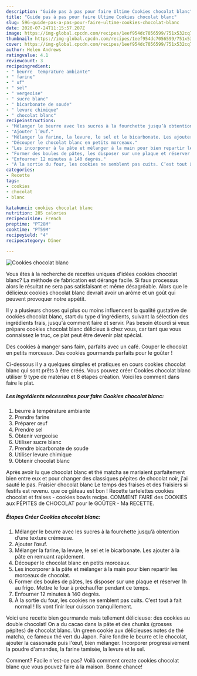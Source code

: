 ```yaml
---
description: "Guide pas à pas pour faire Ultime Cookies chocolat blanc"
title: "Guide pas à pas pour faire Ultime Cookies chocolat blanc"
slug: 596-guide-pas-a-pas-pour-faire-ultime-cookies-chocolat-blanc
date: 2020-07-24T11:15:57.207Z
image: https://img-global.cpcdn.com/recipes/1eef954dc7056599/751x532cq70/cookies-chocolat-blanc-photo-principale-de-la-recette.jpg
thumbnail: https://img-global.cpcdn.com/recipes/1eef954dc7056599/751x532cq70/cookies-chocolat-blanc-photo-principale-de-la-recette.jpg
cover: https://img-global.cpcdn.com/recipes/1eef954dc7056599/751x532cq70/cookies-chocolat-blanc-photo-principale-de-la-recette.jpg
author: Helen Andrews
ratingvalue: 4.1
reviewcount: 3
recipeingredient:
- " beurre  temprature ambiante"
- " farine"
- " uf"
- " sel"
- " vergeoise"
- " sucre blanc"
- " bicarbonate de soude"
- " levure chimique"
- " chocolat blanc"
recipeinstructions:
- "Mélanger le beurre avec les sucres à la fourchette jusqu’à obtention d’une texture crémeuse."
- "Ajouter l’œuf."
- "Mélanger la farine, la levure, le sel et le bicarbonate. Les ajouter à la pâte en remuant rapidement."
- "Découper le chocolat blanc en petits morceaux."
- "Les incorporer à la pâte et mélanger à la main pour bien repartir les morceaux de chocolat."
- "Former des boules de pâtes, les disposer sur une plaque et réserver 1h au frigo. Mettre le four à préchauffer pendant ce temps."
- "Enfourner 12 minutes à 140 degrés."
- "À la sortie du four, les cookies ne semblent pas cuits. C’est tout à fait normal ! Ils vont finir leur cuisson tranquillement."
categories:
- Recette
tags:
- cookies
- chocolat
- blanc

katakunci: cookies chocolat blanc 
nutrition: 285 calories
recipecuisine: French
preptime: "PT28M"
cooktime: "PT59M"
recipeyield: "4"
recipecategory: Dîner

---
```



![Cookies chocolat blanc](https://img-global.cpcdn.com/recipes/1eef954dc7056599/751x532cq70/cookies-chocolat-blanc-photo-principale-de-la-recette.jpg)

Vous êtes à la recherche de recettes uniques d'idées cookies chocolat blanc? La méthode de fabrication est dérange facile. Si faux processus alors le résultat ne sera pas satisfaisant et même désagréable. Alors que le délicieux cookies chocolat blanc devrait avoir un arôme et un goût qui peuvent provoquer notre appétit.

Il y a plusieurs choses qui plus ou moins influencent la qualité gustative de cookies chocolat blanc, start du type d'ingrédients, suivant la sélection des ingrédients frais, jusqu'à comment faire et servir. Pas besoin étourdi si veux prépare cookies chocolat blanc délicieux à chez vous, car tant que vous connaissez le truc, ce plat peut être devenir plat spécial.

Des cookies à manger sans faim, parfaits avec un café. Couper le chocolat en petits morceaux. Des cookies gourmands parfaits pour le goûter !


Ci-dessous il y a quelques simples et pratiques en cours cookies chocolat blanc qui sont prêts à être créés. Vous pouvez créer Cookies chocolat blanc utiliser 9 type de matériau et 8 étapes création. Voici les comment dans faire le plat.

<!--inarticleads1-->

##### Les ingrédients nécessaires pour faire Cookies chocolat blanc:

1.   beurre à température ambiante
1. Prendre  farine
1. Préparer  œuf
1. Prendre  sel
1. Obtenir  vergeoise
1. Utiliser  sucre blanc
1. Prendre  bicarbonate de soude
1. Utiliser  levure chimique
1. Obtenir  chocolat blanc


Après avoir lu que chocolat blanc et thé matcha se mariaient parfaitement bien entre eux et pour changer des classiques pépites de chocolat noir, j&#39;ai sauté le pas. Fraisier chocolat blanc Le temps des fraises et des fraisiers si festifs est revenu. que ce gâteau est bon ! Recette tartelettes cookies chocolat et fraises - cookies bowls recipe. COMMENT FAIRE des COOKIES aux PÉPITES de CHOCOLAT pour le GOÛTER - Ma RECETTE. 

<!--inarticleads2-->

##### Étapes Créer Cookies chocolat blanc:

1. Mélanger le beurre avec les sucres à la fourchette jusqu’à obtention d’une texture crémeuse.
1. Ajouter l’œuf.
1. Mélanger la farine, la levure, le sel et le bicarbonate. Les ajouter à la pâte en remuant rapidement.
1. Découper le chocolat blanc en petits morceaux.
1. Les incorporer à la pâte et mélanger à la main pour bien repartir les morceaux de chocolat.
1. Former des boules de pâtes, les disposer sur une plaque et réserver 1h au frigo. Mettre le four à préchauffer pendant ce temps.
1. Enfourner 12 minutes à 140 degrés.
1. À la sortie du four, les cookies ne semblent pas cuits. C’est tout à fait normal ! Ils vont finir leur cuisson tranquillement.


Voici une recette bien gourmande mais tellement délicieuse: des cookies au double chocolat! On a du cacao dans la pâte et des chunks (grosses pépites) de chocolat blanc. Un green cookie aux délicieuses notes de thé matcha, ce fameux thé vert du Japon. Faire fondre le beurre et le chocolat, ajouter la cassonade puis l&#39;œuf, bien mélanger. Incorporer progressivement la poudre d&#39;amandes, la farine tamisée, la levure et le sel. 


Comment? Facile n'est-ce pas? Voilà comment create cookies chocolat blanc que vous pouvez faire à la maison. Bonne chance!
